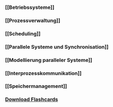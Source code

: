 ### [[Betriebssysteme]]

### [[Prozessverwaltung]]
### [[Scheduling]]

### [[Parallele Systeme und Synchronisation]]
### [[Modellierung paralleler Systeme]]
### [[Interprozesskommunikation]]
### [[Speichermanagement]]
### <a href ="./GBS.apkg" download>Download Flashcards</a>